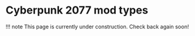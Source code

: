 # Cyberpunk 2077 mod types

!!! note
    This page is currently under construction. Check back again soon!
